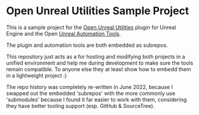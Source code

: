 # Open Unreal Utilities Sample Project

This is a sample project for the [Open Unreal Utilities](https://github.com/JonasReich/OpenUnrealUtilities) plugin for Unreal Engine and the Open [Unreal Automation Tools](https://github.com/JonasReich/OpenUnrealAutomationTools).

The plugin and automation tools are both embedded as subrepos.

This repository just acts as a for hosting and modifying both projects in a unified environment and help me during development to make sure the tools remain compatible. To anyone else they at least show how to embedd them in a lightweight project :)

The repo history was completely re-written in June 2022, because I swapped out the embedded 'subrepos' with the more commonly use 'submodules'
because I found it far easier to work with them, considering they have better tooling support (esp. GitHub & SourceTree).
